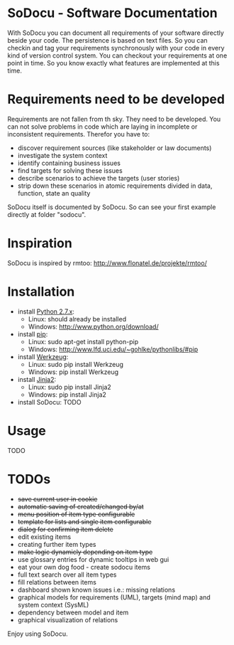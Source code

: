# SoDocu - Software Documentation

With SoDocu you can document all requirements of your software directly beside
your code. The persistence is based on text files. So you can checkin and tag 
your requirements synchronously with your code in every kind of version control 
system. You can checkout your requirements at one point in time. So you know 
exactly what features are implemented at this time.

# Requirements need to be developed
Requirements are not fallen from th sky. They need to be developed. You can not
solve problems in code which are laying in incomplete or inconsistent 
requirements. Therefor you have to:
* discover requirement sources (like stakeholder or law documents) 
* investigate the system context
* identify containing business issues
* find targets for solving these issues
* describe scenarios to achieve the targets (user stories)
* strip down these scenarios in atomic requirements divided in data, function, 
state an quality

SoDocu itself is documented by SoDocu. So can see your first example directly
at folder "sodocu".

# Inspiration
SoDocu is inspired by rmtoo: http://www.flonatel.de/projekte/rmtoo/

# Installation
* install [Python 2.7.x](http://www.python.org/):
  * Linux: should already be installed
  * Windows: http://www.python.org/download/
* install [pip](http://www.pip-installer.org/): 
  * Linux: sudo apt-get install python-pip
  * Windows: http://www.lfd.uci.edu/~gohlke/pythonlibs/#pip
* install [Werkzeug](http://werkzeug.pocoo.org/): 
  * Linux: sudo pip install Werkzeug
  * Windows: pip install Werkzeug
* install [Jinja2](http://jinja.pocoo.org/): 
  * Linux: sudo pip install Jinja2
  * Windows: pip install Jinja2
* install SoDocu: 
TODO

# Usage
TODO

# TODOs
* ~~save current user in cookie~~
* ~~automatic saving of created/changed by/at~~ 
* ~~menu position of item type configurable~~
* ~~template for lists and single item configurable~~
* ~~dialog for confirming item delete~~
* edit existing items
* creating further item types
* ~~make logic dynamicly depending on item type~~
* use glossary entries for dynamic tooltips in web gui
* eat your own dog food - create sodocu items
* full text search over all item types
* fill relations between items
* dashboard shown known issues i.e.: missing relations
* graphical models for requirements (UML), targets (mind map) and system context (SysML)
* dependency between model and item
* graphical visualization of relations

Enjoy using SoDocu.
